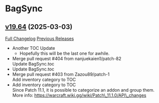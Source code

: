 # BagSync

## [v19.64](https://github.com/Xruptor/BagSync/tree/v19.64) (2025-03-03)
[Full Changelog](https://github.com/Xruptor/BagSync/compare/v19.63...v19.64) [Previous Releases](https://github.com/Xruptor/BagSync/releases)

- Another TOC Update  
    * Hopefully this will be the last one for awhile.  
- Merge pull request #404 from nanjuekaien1/patch-82  
    Update BagSync.toc  
- Update BagSync.toc  
- Merge pull request #403 from Zazou89/patch-1  
    Add inventory category to TOC  
- Add inventory category to TOC  
    Since Patch 11.1, it is possible to categorize an addon and group them. More info: https://warcraft.wiki.gg/wiki/Patch\_11.1.0/API\_changes  